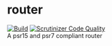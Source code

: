 # router
[![Build](https://github.com/hanwoolderink88/router/workflows/Build/badge.svg)](https://github.com/hanwoolderink88/router/actions?query=workflow%3ABuild)
[![Scrutinizer Code Quality](https://scrutinizer-ci.com/g/hanwoolderink88/router/badges/quality-score.png?b=master)](https://scrutinizer-ci.com/g/hanwoolderink88/router/?branch=master)  
A psr15 and psr7 compliant router
